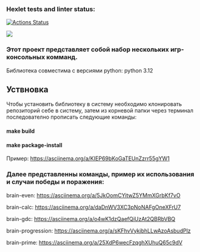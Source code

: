 ### Hexlet tests and linter status:
[![Actions Status](https://github.com/ttehasi/python-project-49/actions/workflows/hexlet-check.yml/badge.svg)](https://github.com/ttehasi/python-project-49/actions)

<a href="https://codeclimate.com/github/ttehasi/python-project-49/maintainability"><img src="https://api.codeclimate.com/v1/badges/0196f25b462ce6f82ac1/maintainability" /></a>

### Этот проект представляет собой набор нескольких игр-консольных комманд.

Библиотека совместима с версиями python: python 3.12

## Уствновка

Чтобы установить библиотеку в систему необходимо клонировать репозиторий себе в систему, затем из корневой папки через терминал последователно прописать следующие команды:
#### make build 
#### make package-install
Пример: https://asciinema.org/a/KIEP69bKoGaTEUnZzrr55gYW1

####
### Далее представленны команды, пример их использования и случаи победы и поражения:

brain-even: https://asciinema.org/a/5JkOomCYitwZ5YMmXGrbKf7vO

brain-calc: https://asciinema.org/a/daDnWV3XC3pNoNAFgOneXFrU7

brain-gdc: https://asciinema.org/a/o4wK1dzQaefQiUzAt2QBRbVBQ

brain-progression: https://asciinema.org/a/sKFhvVykjbhLLwAzoAsbudPlz

brain-prime: https://asciinema.org/a/25XdP6wecFzqghXUhuQ65c9dV